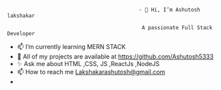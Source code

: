                                                - 👋 Hi, I’m Ashutosh lakshakar
                                             
                                                A passionate Full Stack Developer
                                                   
- 📫 I’m currently learning  MERN STACK                               
- 💞️ All of my projects are available at https://github.com/Ashutosh5333
- ✨ Ask me about HTML ,CSS, JS ,ReactJs ,NodeJS 
- 📫 How to reach me  Lakshakarashutosh@gmail.com
- 

<!---
Ashutosh5333/Ashutosh5333 is a ✨ special ✨ repository because its `README.md` (this file) appears on your GitHub profile.
You can click the Preview link to take a look at your changes.
--->
